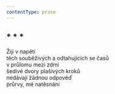 ```yaml
---
contentType: prose
---
```


## \* \* \*

Žiji v napětí  
těch souběživých a odtahujících se časů  
v průlomu mezi zdmi  
šedivé dvory plašivých kroků  
nedávají žádnou odpověď  
průrvy, mé natěsnání
